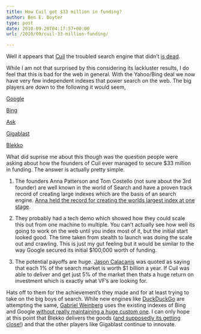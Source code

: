 ```yaml
---
title: How Cuil got $33 million in funding?
author: Ben E. Boyter
type: post
date: 2010-09-20T04:17:57+00:00
url: /2010/09/cuil-33-million-funding/

---
```

Well it appears that [Cuil][1] the troubled search engine that didn&#8217;t [is dead][2].

While I am not that surprised by this considering its lackluster results, I do feel that this is bad for the web in general. With the Yahoo/Bing deal we now have very few independent indexes that power search on the web. The big players are down to the following it would seem,

[Google][3]
  
[Bing][4]
  
[Ask][5]
  
[Gigablast][6]
  
[Blekko][7]

What did suprise me about this though was the question people were asking about how the founders of Cuil ever managed to secure $33 million in funding. The answer is actually pretty simple.

1. The founders Anna Patterson and Tom Costello (not sure about the 3rd founder) are well known in the world of Search and have a proven track record of creating large indexes which are the basis of an search engine. [Anna held the record for creating the worlds largest index at one stage][8].

2. They probably had a tech demo which showed how they could scale this out from one machine to multiple. You can&#8217;t actually see how well its going to work on the web until you index most of it, but the initial start looked good. The time taken from stealth to launch was doing the scale out and crawling. This is just my gut feeling but it would be similar to the way Google secured its initial $100,000 worth of funding.

3. The potential payoffs are huge. [Jason Calacanis][9] was quoted as saying that each 1% of the search market is worth $1 billion a year. If Cuil was able to deliver and get just 5% of the market then thats a huge return on investment which is exactly what VF&#8217;s are looking for.

Hats off to them for the achievement&#8217;s they made and for at least trying to take on the big boys of search. While new engines like [DuckDuckGo][10] are attempting the same, [Gabriel Weinberg][11] uses the existing indexes of Bing and Google [without really maintaining a huge custom one][12]. I can only hope at this point that Blekko delivers the goods ([and supposedly its getting close!][13]) and that the other players like Gigablast continue to innovate.

 [1]: http://www.cuil.com/
 [2]: http://techcrunch.com/2010/09/17/cuil-goes-down-and-we-hear-its-down-for-good/
 [3]: http://www.google.com/
 [4]: http://www.bing.com/
 [5]: http://www.ask.com/
 [6]: http://www.gigablast.com/
 [7]: http://www.blekko.com/
 [8]: http://queue.acm.org/detail.cfm?id=988407
 [9]: http://calacanis.com/
 [10]: http://duckduckgo.com/
 [11]: http://www.gabrielweinberg.com/
 [12]: http://techzinglive.com/?p=423
 [13]: http://techcrunch.com/2010/07/19/techcrunch-review-the-blekko-search-engine-prepares-to-launch/